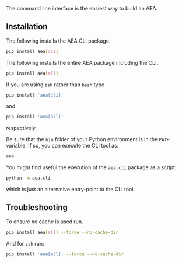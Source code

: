 The command line interface is the easiest way to build an AEA.

## Installation

The following installs the AEA CLI package.

``` bash
pip install aea[cli]
```

The following installs the entire AEA package including the CLI.

``` bash
pip install aea[all]
```

If you are using `zsh` rather than `bash` type 
``` zsh
pip install 'aea[cli]'
```
and
``` zsh
pip install 'aea[all]'
```
respectively.

Be sure that the `bin` folder of your Python environment
is in the `PATH` variable. If so, you can execute the CLI tool as:
``` bash
aea
```

You might find useful the execution of the `aea.cli` package
as a script:
``` bash
python -m aea.cli
```
which is just an alternative entry-point to the CLI tool. 

## Troubleshooting

To ensure no cache is used run.

``` bash
pip install aea[all] --force --no-cache-dir
```

And for `zsh` run:
``` zsh
pip install 'aea[all]' --force --no-cache-dir
```
